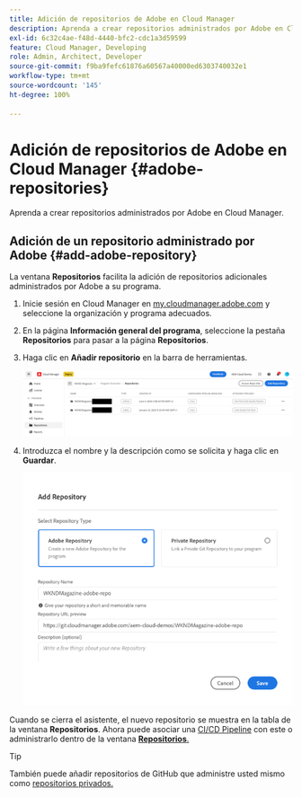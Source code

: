 ```yaml
---
title: Adición de repositorios de Adobe en Cloud Manager
description: Aprenda a crear repositorios administrados por Adobe en Cloud Manager.
exl-id: 6c32c4ae-f48d-4440-bfc2-cdc1a3d59599
feature: Cloud Manager, Developing
role: Admin, Architect, Developer
source-git-commit: f9ba9fefc61876a60567a40000ed6303740032e1
workflow-type: tm+mt
source-wordcount: '145'
ht-degree: 100%

---
```


# Adición de repositorios de Adobe en Cloud Manager {#adobe-repositories}

Aprenda a crear repositorios administrados por Adobe en Cloud Manager.

## Adición de un repositorio administrado por Adobe {#add-adobe-repository}

La ventana **Repositorios** facilita la adición de repositorios adicionales administrados por Adobe a su programa.

1. Inicie sesión en Cloud Manager en [my.cloudmanager.adobe.com](https://my.cloudmanager.adobe.com/) y seleccione la organización y programa adecuados.

1. En la página **Información general del programa**, seleccione la pestaña **Repositorios** para pasar a la página **Repositorios**.

1. Haga clic en **Añadir repositorio** en la barra de herramientas.

   ![Botón Agregar repositorio](assets/add-repository.png)

1. Introduzca el nombre y la descripción como se solicita y haga clic en **Guardar**.

   ![Cuadro de diálogo Agregar repositorio](assets/add-adobe-repository.png)

Cuando se cierra el asistente, el nuevo repositorio se muestra en la tabla de la ventana **Repositorios**. Ahora puede asociar una [CI/CD Pipeline](/help/implementing/cloud-manager/configuring-pipelines/introduction-ci-cd-pipelines.md) con este o administrarlo dentro de la ventana [**Repositorios**.](managing-repositories.md)

>[!TIP]
>
>También puede añadir repositorios de GitHub que administre usted mismo como [repositorios privados.](private-repositories.md)
